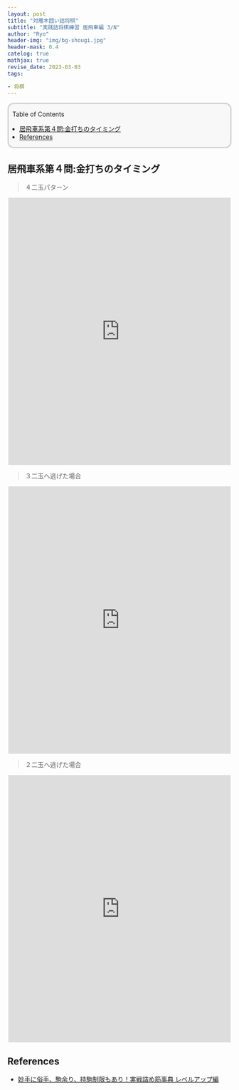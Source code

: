 ```yaml
---
layout: post
title: "対雁木囲い詰将棋"
subtitle: "実践詰将棋練習 居飛車編 3/N"
author: "Ryo"
header-img: "img/bg-shougi.jpg"
header-mask: 0.4
catelog: true
mathjax: true
revise_date: 2023-03-03
tags:

- 将棋
---
```


<div style='border-radius: 1em; border-style:solid; border-color:#D3D3D3; background-color:#F8F8F8'>
<p class="h4">&nbsp;&nbsp;Table of Contents</p>
<!-- START doctoc generated TOC please keep comment here to allow auto update -->
<!-- DON'T EDIT THIS SECTION, INSTEAD RE-RUN doctoc TO UPDATE -->

- [居飛車系第４問:金打ちのタイミング](#%E5%B1%85%E9%A3%9B%E8%BB%8A%E7%B3%BB%E7%AC%AC%EF%BC%94%E5%95%8F%E9%87%91%E6%89%93%E3%81%A1%E3%81%AE%E3%82%BF%E3%82%A4%E3%83%9F%E3%83%B3%E3%82%B0)
- [References](#references)

<!-- END doctoc generated TOC please keep comment here to allow auto update -->

</div>

## 居飛車系第４問:金打ちのタイミング

> ４二玉パターン

<div class="math display" style="overflow: auto">
<iframe width="500" height="600" src="https://nbviewer.org/github/RyoNakagami/ryonak_kifPlayer/blob/main/kif_html/myoshu_zokusyu_levelup_01_04_A.html" frameborder="0" allow="autoplay; encrypted-media" allowfullscreen></iframe>
</div>

> ３二玉へ逃げた場合

<div class="math display" style="overflow: auto">
<iframe width="500" height="600" src="https://nbviewer.org/github/RyoNakagami/ryonak_kifPlayer/blob/main/kif_html/myoshu_zokusyu_levelup_01_04_B.html" frameborder="0" allow="autoplay; encrypted-media" allowfullscreen></iframe>
</div>

> ２二玉へ逃げた場合

<div class="math display" style="overflow: auto">
<iframe width="500" height="600" src="https://nbviewer.org/github/RyoNakagami/ryonak_kifPlayer/blob/main/kif_html/myoshu_zokusyu_levelup_01_04_C.html" frameborder="0" allow="autoplay; encrypted-media" allowfullscreen></iframe>
</div>


## References

- [妙手に俗手、駒余り、持駒制限もあり！実戦詰め筋事典 レベルアップ編](https://book.mynavi.jp/ec/products/detail/id=112475)